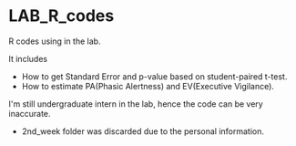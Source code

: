 # LAB_R_codes

R codes using in the lab.

It includes

- How to get Standard Error and p-value based on student-paired t-test.
- How to estimate PA(Phasic Alertness) and EV(Executive Vigilance).

I'm still undergraduate intern in the lab, hence the code can be very inaccurate.
* 2nd_week folder was discarded due to the personal information.
